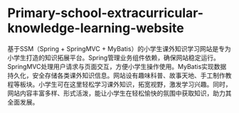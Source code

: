 # Primary-school-extracurricular-knowledge-learning-website
基于SSM（Spring + SpringMVC + MyBatis）的小学生课外知识学习网站是专为小学生打造的知识拓展平台。Spring管理业务组件依赖，确保网站稳定运行。SpringMVC处理用户请求与页面交互，方便小学生操作使用。MyBatis实现数据持久化，安全存储各类课外知识信息。网站设有趣味科普、故事天地、手工制作教程等板块。小学生可在这里轻松学习课外知识，拓宽视野，激发学习兴趣。同时，网站内容丰富多样、形式活泼，能让小学生在轻松愉快的氛围中获取知识，助力其全面发展。
